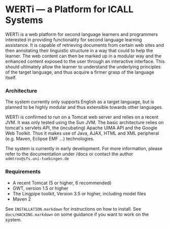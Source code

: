# WERTi ― a Platform for ICALL Systems

WERTi is a web platform for second language learners and programmers interested
in providing functionality for second language learning assistance. It is
capable of retrieving documents from certain web sites and then annotating
their linguistic structure in a way that could to help the learner. The web
content can then be marked up in a modular way and the enhanced content exposed
to the user through an interactive interface. This should ultimately allow the
learner to understand the underlying principles of the target language, and
thus acquire a firmer grasp of the language itself.

### Architecture
The system currently only supports English as a target language, but is planned
to be highly modular and thus extensible towards other languages.

WERTi is confirmed to run on a Tomcat web server and relies on a recent JVM. It
was only tested using the Sun JVM. The basic architecture relies on tomcat's
servlets API, the (incubating) Apache UIMA API and the Google Web Toolkit. Thus
it makes use of Java, AJAX, HTML and XML peripheral (e.g. Maven, Eclipse
EMF ...) technologies.

The system is currently in early development. For more information, please
refer to the documentation under /docs or contact the author
`admtrov@sfs.uni-tuebingen.de`

### Requirements
* A recent Tomcat (5 or higher, 6 recommended)
* GWT, version 1.5 or higher
* The Lingpipe toolkit, Version 3.5 or higher, including model files
* Maven 2

See `INSTALLATION.markdown` for instructions on how to install. See
`docs/HACKING.markdown` on some guidance if you want to work on the system.
